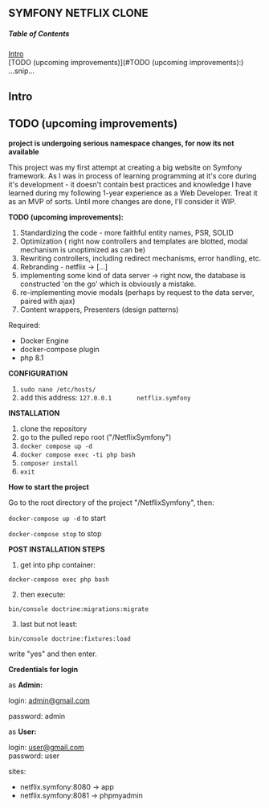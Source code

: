 ## **SYMFONY NETFLIX CLONE** 


##### Table of Contents
[Intro](#intro)  
[TODO (upcoming improvements)](#TODO (upcoming improvements):)  
...snip... 



## Intro
## TODO (upcoming improvements)

**project is undergoing serious namespace changes, for now its not available**

This project was my first attempt at creating a big website on Symfony framework.
As I was in process of learning programming at it's core during it's development - 
it doesn't contain best practices and knowledge I have learned during my following 1-year experience
as a Web Developer. 
Treat it as an MVP of sorts. Until more changes are done, I'll consider it WIP.

**TODO (upcoming improvements):**
1. Standardizing the code - more faithful entity names, PSR, SOLID
2. Optimization ( right now controllers and templates are blotted, modal mechanism is unoptimized as can be)
3. Rewriting controllers, including redirect mechanisms, error handling, etc.
4. Rebranding - netflix -> [...]
5. implementing some kind of data server -> right now, the database is constructed 'on the go' which is obviously a mistake.
6. re-implementing movie modals (perhaps by request to the data server, paired with ajax)
7. Content wrappers, Presenters (design patterns)

Required:
- Docker Engine
- docker-compose plugin
- php 8.1

**CONFIGURATION**
1. ``sudo nano /etc/hosts/``
2. add this address:
``127.0.0.1       netflix.symfony``

**INSTALLATION**

1. clone the repository
2. go to the pulled repo root ("/NetflixSymfony")
3. ``docker compose up -d``
4. ``docker compose exec -ti php bash``
5. ``composer install``
6. ``exit``

**How to start the project**

Go to the root directory of the project "/NetflixSymfony", then:

```docker-compose up -d```  to start

```docker-compose stop```  to stop

**POST INSTALLATION STEPS**

1. get into php container:

```docker-compose exec php bash```

2. then execute:

```bin/console doctrine:migrations:migrate```

3. last but not least:


```bin/console doctrine:fixtures:load```

write "yes" and then enter.

**Credentials for login**

as **Admin:**

login: admin@gmail.com

password: admin

as **User:**

login: user@gmail.com   
password: user





sites:

- netflix.symfony:8080 -> app
- netflix.symfony:8081 -> phpmyadmin